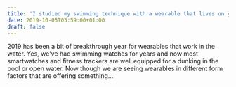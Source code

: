 ```yaml
---
title: 'I studied my swimming technique with a wearable that lives on your back'
date: 2019-10-05T05:59:00+01:00
draft: false
---
```


2019 has been a bit of breakthrough year for wearables that work in the water. Yes, we've had swimming watches for years and now most smartwatches and fitness trackers are well equipped for a dunking in the pool or open water. Now though we are seeing wearables in different form factors that are offering something…